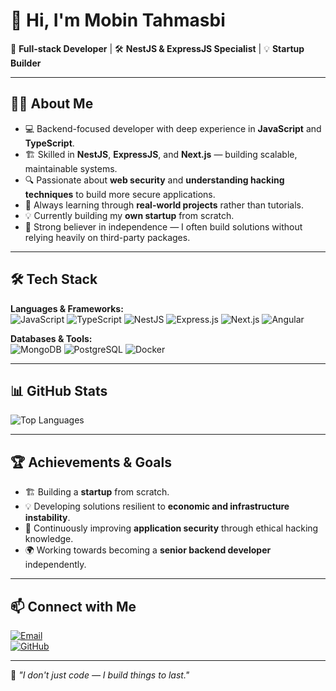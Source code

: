 # 👋 Hi, I'm Mobin Tahmasbi  

🚀 **Full-stack Developer** | 🛠 **NestJS & ExpressJS Specialist** | 💡 **Startup Builder**

---

## 🧑‍💻 About Me  
- 💻 Backend-focused developer with deep experience in **JavaScript** and **TypeScript**.  
- 🏗 Skilled in **NestJS**, **ExpressJS**, and **Next.js** — building scalable, maintainable systems.  
- 🔍 Passionate about **web security** and **understanding hacking techniques** to build more secure applications.  
- 🌱 Always learning through **real-world projects** rather than tutorials.  
- 💡 Currently building my **own startup** from scratch.  
- 🧠 Strong believer in independence — I often build solutions without relying heavily on third-party packages.  

---

## 🛠 Tech Stack  

**Languages & Frameworks:**  
![JavaScript](https://img.shields.io/badge/JavaScript-F7E018?style=for-the-badge&logo=javascript&logoColor=000)  ![TypeScript](https://img.shields.io/badge/TypeScript-3178C6?style=for-the-badge&logo=typescript&logoColor=fff)  ![NestJS](https://img.shields.io/badge/NestJS-E0234E?style=for-the-badge&logo=nestjs&logoColor=fff)  ![Express.js](https://img.shields.io/badge/Express.js-000000?style=for-the-badge&logo=express&logoColor=fff)  ![Next.js](https://img.shields.io/badge/Next.js-000?style=for-the-badge&logo=next.js&logoColor=fff)  ![Angular](https://img.shields.io/badge/Angular-DD0031?style=for-the-badge&logo=angular&logoColor=fff)  

**Databases & Tools:**  
![MongoDB](https://img.shields.io/badge/MongoDB-4EA94B?style=for-the-badge&logo=mongodb&logoColor=fff)  ![PostgreSQL](https://img.shields.io/badge/PostgreSQL-336791?style=for-the-badge&logo=postgresql&logoColor=fff)  ![Docker](https://img.shields.io/badge/Docker-2496ED?style=for-the-badge&logo=docker&logoColor=fff)  

---

## 📊 GitHub Stats  

![Top Languages](https://github-readme-stats.vercel.app/api/top-langs/?username=mobintahmasbi&layout=compact&theme=radical)  

---

## 🏆 Achievements & Goals  
- 🏗 Building a **startup** from scratch.  
- 💡 Developing solutions resilient to **economic and infrastructure instability**.  
- 🔐 Continuously improving **application security** through ethical hacking knowledge.  
- 🌍 Working towards becoming a **senior backend developer** independently.  

---
<!--
## 📌 Featured Repositories  
[![ReadMe Card](https://github-readme-stats.vercel.app/api/pin/?username=yourusername&repo=repo1&theme=radical)](https://github.com/yourusername/repo1)  
[![ReadMe Card](https://github-readme-stats.vercel.app/api/pin/?username=yourusername&repo=repo2&theme=radical)](https://github.com/yourusername/repo2)  

--- -->

## 📫 Connect with Me  
[![Email](https://img.shields.io/badge/Email-Contact_Me-D14836?style=for-the-badge&logo=gmail&logoColor=fff)](mailto:mobintahmasbi13801202@gmail.com)    
[![GitHub](https://img.shields.io/badge/GitHub-Follow_Me-181717?style=for-the-badge&logo=github&logoColor=fff)](https://github.com/mobintahmasbi)  

---

💬 *"I don't just code — I build things to last."*
